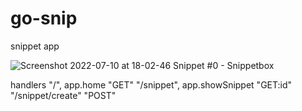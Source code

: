 # go-snip

snippet app


![Screenshot 2022-07-10 at 18-02-46 Snippet #0 - Snippetbox](https://user-images.githubusercontent.com/47256346/178150453-d014f4c1-c809-4ddd-a7ec-9605f7a887ba.png)


handlers
"/", app.home "GET" "/snippet", app.showSnippet "GET:id" "/snippet/create" "POST"
